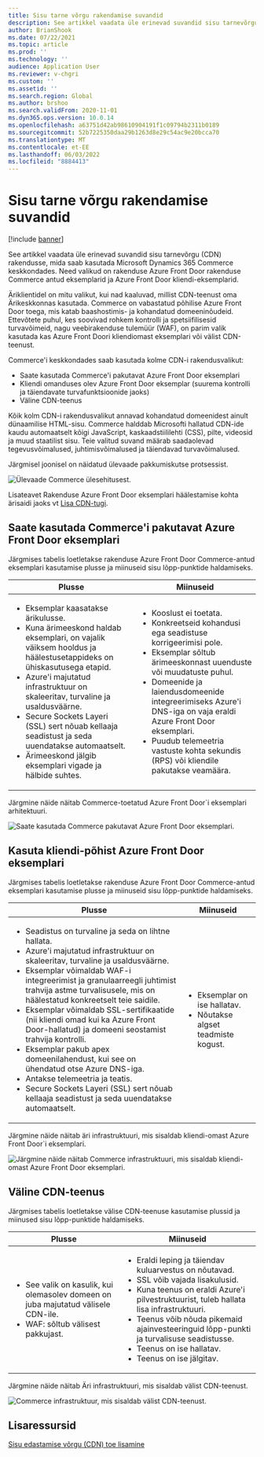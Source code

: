 ```yaml
---
title: Sisu tarne võrgu rakendamise suvandid
description: See artikkel vaadata üle erinevad suvandid sisu tarnevõrgu (CDN) rakendusse, mida saab kasutada Microsoft Dynamics 365 Commerce keskkondades. Need valikud on rakenduse Azure Front Door rakenduse Commerce antud eksemplarid ja Azure Front Door kliendi-eksemplarid.
author: BrianShook
ms.date: 07/22/2021
ms.topic: article
ms.prod: ''
ms.technology: ''
audience: Application User
ms.reviewer: v-chgri
ms.custom: ''
ms.assetid: ''
ms.search.region: Global
ms.author: brshoo
ms.search.validFrom: 2020-11-01
ms.dyn365.ops.version: 10.0.14
ms.openlocfilehash: a63751d42ab98610904191f1c09794b2311b0189
ms.sourcegitcommit: 52b7225350daa29b1263d8e29c54ac9e20bcca70
ms.translationtype: MT
ms.contentlocale: et-EE
ms.lasthandoff: 06/03/2022
ms.locfileid: "8884413"
---
```

# <a name="content-delivery-network-implementation-options"></a>Sisu tarne võrgu rakendamise suvandid

[!include [banner](includes/banner.md)]

See artikkel vaadata üle erinevad suvandid sisu tarnevõrgu (CDN) rakendusse, mida saab kasutada Microsoft Dynamics 365 Commerce keskkondades. Need valikud on rakenduse Azure Front Door rakenduse Commerce antud eksemplarid ja Azure Front Door kliendi-eksemplarid.

Äriklientidel on mitu valikut, kui nad kaaluvad, millist CDN-teenust oma Ärikeskkonnas kasutada. Commerce on vabastatud põhilise Azure Front Door toega, mis katab baashostimis- ja kohandatud domeeninõudeid. Ettevõtete puhul, kes soovivad rohkem kontrolli ja spetsiifilisesid turvavõimeid, nagu veebirakenduse tulemüür (WAF), on parim valik kasutada kas Azure Front Doori kliendiomast eksemplari või välist CDN-teenust.

Commerce'i keskkondades saab kasutada kolme CDN-i rakendusvalikut:

- Saate kasutada Commerce'i pakutavat Azure Front Door eksemplari
- Kliendi omanduses olev Azure Front Door eksemplar (suurema kontrolli ja täiendavate turvafunktsioonide jaoks)
- Väline CDN-teenus

Kõik kolm CDN-i rakendusvalikut annavad kohandatud domeenidest ainult dünaamilise HTML-sisu. Commerce halddab Microsofti hallatud CDN-ide kaudu automaatselt kõigi JavaScript, kaskaadstiililehti (CSS), pilte, videosid ja muud staatilist sisu. Teie valitud suvand määrab saadaolevad tegevusvõimalused, juhtimisvõimalused ja täiendavad turvavõimalused.

Järgmisel joonisel on näidatud ülevaade pakkumiskutse protsessist.

![Ülevaade Commerce ülesehitusest.](media/Commerce_CDN-Option_ComparisonModels.png)

Lisateavet Rakenduse Azure Front Door eksemplari häälestamise kohta ärisaidi jaoks vt [Lisa CDN-tugi](add-cdn-support.md).

## <a name="use-the-commerce-provided-azure-front-door-instance"></a>Saate kasutada Commerce'i pakutavat Azure Front Door eksemplari

Järgmises tabelis loetletakse rakenduse Azure Front Door Commerce-antud eksemplari kasutamise plusse ja miinuseid sisu lõpp-punktide haldamiseks.

| Plusse | Miinuseid |
|------|------|
| <ul><li>Eksemplar kaasatakse ärikulusse.</li><li>Kuna ärimeeskond haldab eksemplari, on vajalik väiksem hooldus ja häälestusetappideks on ühiskasutusega etapid.</li><li>Azure'i majutatud infrastruktuur on skaleeritav, turvaline ja usaldusväärne.</li><li>Secure Sockets Layeri (SSL) sert nõuab kellaaja seadistust ja seda uuendatakse automaatselt.</li><li>Ärimeeskond jälgib eksemplari vigade ja hälbide suhtes.</li></ul> | <ul><li>Kooslust ei toetata.</li><li>Konkreetseid kohandusi ega seadistuse korrigeerimisi pole.</li><li>Eksemplar sõltub ärimeeskonnast uuenduste või muudatuste puhul.</li><li>Domeenide ja laiendusdomeenide integreerimiseks Azure'i DNS-iga on vaja eraldi Azure Front Door eksemplari.</li><li>Puudub telemeetria vastuste kohta sekundis (RPS) või kliendile pakutakse veamäära.</li></ul> |

Järgmine näide näitab Commerce-toetatud Azure Front Door`i eksemplari arhitektuuri.

![Saate kasutada Commerce pakutavat Azure Front Door eksemplari.](media/Commerce_CDN-Option_CommerceFrontDoor.png)

## <a name="use-a-customer-owned-azure-front-door-instance"></a>Kasuta kliendi-põhist Azure Front Door eksemplari

Järgmises tabelis loetletakse rakenduse Azure Front Door Commerce-antud eksemplari kasutamise plusse ja miinuseid sisu lõpp-punktide haldamiseks.

| Plusse | Miinuseid |
|------|------|
| <ul><li>Seadistus on turvaline ja seda on lihtne hallata.</li><li>Azure'i majutatud infrastruktuur on skaleeritav, turvaline ja usaldusväärne.</li><li>Eksemplar võimaldab WAF-i integreerimist ja granulaarreegli juhtimist trahvija astme turvalisusele, mis on häälestatud konkreetselt teie saidile.</li><li>Eksemplar võimaldab SSL-sertifikaatide (nii kliendi omad kui ka Azure Front Door-hallatud) ja domeeni seostamist trahvija kontrolli.</li><li>Eksemplar pakub apex domeenilahendust, kui see on ühendatud otse Azure DNS-iga.</li><li>Antakse telemeetria ja teatis.</li><li>Secure Sockets Layeri (SSL) sert nõuab kellaaja seadistust ja seda uuendatakse automaatselt.</li></ul> | <ul><li>Eksemplar on ise hallatav.</li><li>Nõutakse algset teadmiste kogust.</li></ul> |

Järgmine näide näitab äri infrastruktuuri, mis sisaldab kliendi-omast Azure Front Door`i eksemplari.

![Järgmine näide näitab Commerce infrastruktuuri, mis sisaldab kliendi-omast Azure Front Door eksemplari.](media/Commerce_CDN-Option_CustomerOwnedAzureFrontDoor.png)

## <a name="use-an-external-cdn-service"></a>Väline CDN-teenus

Järgmises tabelis loetletakse välise CDN-teenuse kasutamise plussid ja miinused sisu lõpp-punktide haldamiseks.

| Plusse | Miinuseid |
|------|------|
| <ul><li>See valik on kasulik, kui olemasolev domeen on juba majutatud välisele CDN-ile.</li><li>WAF: sõltub välisest pakkujast.</li></ul> | <ul><li>Eraldi leping ja täiendav kuluarvestus on nõutavad.</li><li>SSL võib vajada lisakulusid.</li><li>Kuna teenus on eraldi Azure'i pilvestruktuurist, tuleb hallata lisa infrastruktuuri.</li><li>Teenus võib nõuda pikemaid ajainvesteeringuid lõpp-punkti ja turvalisuse seadistusse.</li><li>Teenus on ise hallatav.</li><li>Teenus on ise jälgitav.</li></ul> |

Järgmine näide näitab Äri infrastruktuuri, mis sisaldab välist CDN-teenust.

![Commerce infrastruktuur, mis sisaldab välist CDN-teenust.](media/Commerce_CDN-Option_ExternalFrontDoor.png)

## <a name="additional-resources"></a>Lisaressursid

[Sisu edastamise võrgu (CDN) toe lisamine](add-cdn-support.md)
